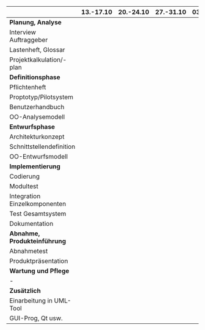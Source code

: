 |                                | 13.-17.10 | 20.-24.10 | 27.-31.10 | 03.-07.11 | 10.-14.11 | 17.-21.11 | 24.-28.11 | 01.-05.12 | 08.-12.12 | 15.-19.12 | 05.-09.01 | 12.-16.01 | 19.-23.01 | 26.-30.01 | 
| ------------------------------ | --------- | --------- | --------- | --------- | --------- | --------- | --------- | --------- | --------- | --------- | --------- | --------- | --------- | --------- |
| **Planung, Analyse**           |           |           |           |           |           |           |           |           |           |           |           |           |           |           |
| Interview Auftraggeber         |           |           |           |           |           |           |           |           |           |           |           |           |           |           |
| Lastenheft, Glossar            |           |           |           |           |           |           |           |           |           |           |           |           |           |           |
| Projektkalkulation/-plan       |           |           |           |           |           |           |           |           |           |           |           |           |           |           |
| **Definitionsphase**           |           |           |           |           |           |           |           |           |           |           |           |           |           |           |
| Pflichtenheft                  |           |           |           |           |           |           |           |           |           |           |           |           |           |           |
| Proptotyp/Pilotsystem          |           |           |           |           |           |           |           |           |           |           |           |           |           |           |
| Benutzerhandbuch               |           |           |           |           |           |           |           |           |           |           |           |           |           |           |
| OO-Analysemodell               |           |           |           |           |           |           |           |           |           |           |           |           |           |           |
| **Entwurfsphase**              |           |           |           |           |           |           |           |           |           |           |           |           |           |           |
| Architekturkonzept             |           |           |           |           |           |           |           |           |           |           |           |           |           |           |
| Schnittstellendefinition       |           |           |           |           |           |           |           |           |           |           |           |           |           |           |
| OO-Entwurfsmodell              |           |           |           |           |           |           |           |           |           |           |           |           |           |           |
| **Implementierung**            |           |           |           |           |           |           |           |           |           |           |           |           |           |           |
| Codierung                      |           |           |           |           |           |           |           |           |           |           |           |           |           |           |
| Modultest                      |           |           |           |           |           |           |           |           |           |           |           |           |           |           |
| Integration Einzelkomponenten  |           |           |           |           |           |           |           |           |           |           |           |           |           |           |
| Test Gesamtsystem              |           |           |           |           |           |           |           |           |           |           |           |           |           |           |
| Dokumentation                  |           |           |           |           |           |           |           |           |           |           |           |           |           |           |
| **Abnahme, Produkteinführung** |           |           |           |           |           |           |           |           |           |           |           |           |           |           |
| Abnahmetest                    |           |           |           |           |           |           |           |           |           |           |           |           |           |           |
| Produktpräsentation            |           |           |           |           |           |           |           |           |           |           |           |           |           |           |
| **Wartung und Pflege**         |           |           |           |           |           |           |           |           |           |           |           |           |           |           |
| -                              |           |           |           |           |           |           |           |           |           |           |           |           |           |           |
| **Zusätzlich**                 |           |           |           |           |           |           |           |           |           |           |           |           |           |           |
| Einarbeitung in UML-Tool       |           |           |           |           |           |           |           |           |           |           |           |           |           |           |
| GUI-Prog, Qt usw.              |           |           |           |           |           |           |           |           |           |           |           |           |           |           |
